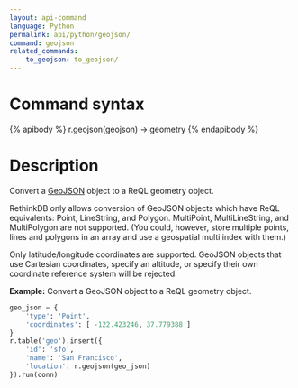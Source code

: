 ```yaml
---
layout: api-command
language: Python
permalink: api/python/geojson/
command: geojson
related_commands:
    to_geojson: to_geojson/
---
```

# Command syntax #

{% apibody %}
r.geojson(geojson) &rarr; geometry
{% endapibody %}

# Description #

Convert a [GeoJSON][] object to a ReQL geometry object.

[GeoJSON]: http://geojson.org

RethinkDB only allows conversion of GeoJSON objects which have ReQL equivalents: Point, LineString, and Polygon. MultiPoint, MultiLineString, and MultiPolygon are not supported. (You could, however, store multiple points, lines and polygons in an array and use a geospatial multi index with them.)

Only latitude/longitude coordinates are supported. GeoJSON objects that use Cartesian coordinates, specify an altitude, or specify their own coordinate reference system will be rejected.

__Example:__ Convert a GeoJSON object to a ReQL geometry object.

```py
geo_json = {
    'type': 'Point',
    'coordinates': [ -122.423246, 37.779388 ]
}
r.table('geo').insert({
    'id': 'sfo',
    'name': 'San Francisco',
    'location': r.geojson(geo_json)
}).run(conn)
```
